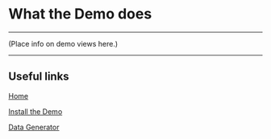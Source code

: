 # What the Demo does

-----

\(Place info on demo views here.\)

-----

## Useful links

[Home](index.md)

[Install the Demo](InstallDemo.md)

[Data Generator](DataGenerator.md)